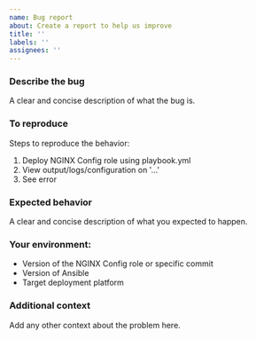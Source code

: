 ```yaml
---
name: Bug report
about: Create a report to help us improve
title: ''
labels: ''
assignees: ''
---
```

### Describe the bug
A clear and concise description of what the bug is.

### To reproduce
Steps to reproduce the behavior:
1. Deploy NGINX Config role using playbook.yml
2. View output/logs/configuration on '...'
3. See error

### Expected behavior
A clear and concise description of what you expected to happen.

### Your environment:
-   Version of the NGINX Config role or specific commit
-   Version of Ansible
-   Target deployment platform

### Additional context
Add any other context about the problem here.
